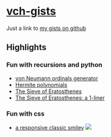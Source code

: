# [vch-gists](https://gist.github.com/VC-H)
Just a link to [my gists on github](https://gist.github.com/VC-H)

## Highlights

### Fun with recursions and python
* [von Neumann ordinals generator](https://gist.github.com/VC-H/6ace00e5ce47d1e845381c8b6be91f4b)
* [Hermite polynomials](https://gist.github.com/VC-H/237b1bde55f8da1589ebe51bfa0741d6)
* [The Sieve of Eratosthenes](https://gist.github.com/VC-H/126c0b8aa129f45b36aa3a05d4acab4a)
* [The Sieve of Eratosthenes: a 1-liner](https://gist.github.com/VC-H/19accbd6e45f6840f5a5d93478f5daff)

### Fun with css
* [a responsive classic smiley](https://gist.github.com/VC-H/5a3c03e8743efd79cfa0cf177d561055)  ![](https://avatars1.githubusercontent.com/u/23016403?s=20&v=1)
